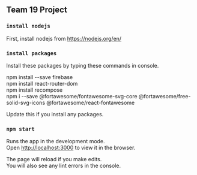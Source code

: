 ## Team 19 Project

### `install nodejs`
First, install nodejs from https://nodejs.org/en/

### `install packages`
Install these packages by typing these commands in console.<br/>

npm install --save firebase <br/>
npm install react-router-dom <br/>
npm install recompose <br/>
npm i --save @fortawesome/fontawesome-svg-core  @fortawesome/free-solid-svg-icons @fortawesome/react-fontawesome <br/>


Update this if you install any packages. 

### `npm start`

Runs the app in the development mode.<br />
Open [http://localhost:3000](http://localhost:3000) to view it in the browser.

The page will reload if you make edits.<br />
You will also see any lint errors in the console.

